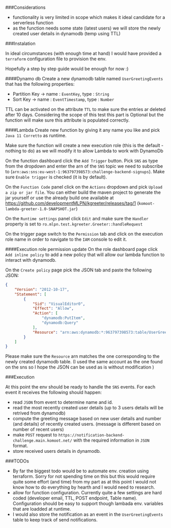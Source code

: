 ###Considerations

- functionality is very limited in scope which makes it ideal candidate for a serverless function
- as the function needs some state (latest users) we will store the newly created user details in dynamodb (temp using TTL)

###Instalation

In ideal circumstances (with enough time at hand) I would have provided a `terraform` configuration file to provision the env.

Hopefully a step by step guide would be enough for now :)

####Dynamo db
Create a new dynamodb table named  `UserGreetingEvents` that has the following properties: 

- Partition Key -> name : `EventKey`, type : `String`
- Sort Key -> name : `EventTimestamp`, type : `Number`

TTL can be activated on the attribute `TTL` to make sure the entries ar deleted after 10 days. Considering the scope of this test this part is Optional but the function will make sure this attribute is populated correctly.

####Lambda
Create new function by giving it any name you like and pick `Java 11 Corretto` as runtime.

Make sure the function will create a new execution role (this is the default - nothing to do) as we will modify it to allow Lambda to work with DynamoDb

On the function dashboard click the `Add Trigger` button. Pick `SNS` as type from the dropdown and enter the arn of the `SNS` topic we need to subscribe to (`arn:aws:sns:eu-west-1:963797398573:challenge-backend-signups`). Make sure `Enable trigger` is checked (it is by default).

On the `Function Code` panel click on the `Actions` dropdown and pick `Upload a zip or jar file`. You can either build the maven project to generate the jar yourself or use the already build one available at https://github.com/developmentMLPN/kgreeter/releases/tag/1 (`komoot-lambda-greeter-1.0-SNAPSHOT.jar`)

On the `Runtime settings` panel click `Edit` and make sure the `Handler` property is set to `ro.mlpn.test.kgreeter.Greeter::handleRequest`

On the trigger page switch to the `Permission` tab and click on the execution role name in order to navigate to the `IAM` console to edit it.


####Execution role permission update
On the role dashboard page click `Add inline policy` to add a new policy that will allow our lambda function to interact with dynamodb.

On the `Create policy` page pick the JSON tab and paste the following JSON:
```json
{
    "Version": "2012-10-17",
    "Statement": [
        {
            "Sid": "VisualEditor0",
            "Effect": "Allow",
            "Action": [
                "dynamodb:PutItem",
                "dynamodb:Query"
            ],
            "Resource": "arn:aws:dynamodb:*:963797398573:table/UserGreetingEvents"
        }
    ]
}
```
Please make sure the `Resource` arn matches the one corresponding to the newly created dynamodb table. (I used the same account as the one found on the sns so I hope the JSON can be used as is without modification )

###Execution

At this point the env should be ready to handle the `SNS` events.
For each event it receives the following should happen:

- read `JSON` from event to determine name and id.
- read the most recently created user details (up to 3 users details will be retrived from dynamodb)
- compute the greeting message based on new user details and number (and details) of recently created users. (message is different based on number of recent users)
- make `POST` request to `https://notification-backend-challenge.main.komoot.net/` with the required information in `JSON` format.
- store received users details in dynamodb.

###TODOs

- By far the biggest todo would be to automate env. creation using terraform. Sorry for not spending time on this but this would require quite some effort (and time) from my part as at this point I would not know how to do everything by hearth and I would need to research.
- allow for function configuration. Currently quite a few settings are hard coded (developer email, TTL, POST endpoint, Table name). Configuration should be easy to support though lambada env. variables that are loadded at runtime.
- I would also store the notification as an event in the `UserGreetingEvents` table to keep track of send notifications.

